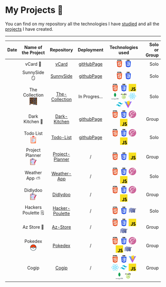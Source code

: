 # My Projects 🎒

You can find on my repository all the technologies I have [studied](https://github.com/MJordanBecode/Becode/tree/main/Learning) and all the [projects](https://github.com/MJordanBecode/Becode/tree/main/project) I have created.

---

| Date |                   Name of the Project                    |                                Repository                                 | Deployment  |                                                                                                                                                                                    Technologies used                                                                                                                                                                                    | Solo or Group |
| ---- | :------------------------------------------------------: | :-----------------------------------------------------------------------: | :---------: | :-------------------------------------------------------------------------------------------------------------------------------------------------------------------------------------------------------------------------------------------------------------------------------------------------------------------------------------------------------------------------------------: | ------------: |
|      |                         vCard 🪪                          | [vCard](https://github.com/MJordanBecode/Becode/tree/main/project/v_card) |    [gitHubPage](https://mjordanbecode.github.io/v_card/)         |                                                                                                                                                 ![html](assets/images/technologies/html.png) ![css](assets/images/technologies/css.png)                                                                                                                                                 |          Solo |
|      |                       SunnySide 🪞                       |    [SunnySide](https://github.com/MJordanBecode/Becode/tree/main/project/sunnyside-agency)                                |     [githubPage](https://mjordanbecode.github.io/sunnyside-agency/)        |                                                                                                                                                 ![html](assets/images/technologies/html.png) ![css](assets/images/technologies/css.png)    |          Solo |
|      |      The Collection ![](assets/images/escabeau.png)      |    [The-Collection](https://github.com/MJordanBecode/Becode/tree/main/project/2.0.TheCollection)                                                                       |     In Progres...        | ![html](assets/images/technologies/html.png) ![css](assets/images/technologies/css.png) ![js](assets/images/technologies/js.png) ![mongoDb](assets/images/technologies/mongoDb.png) ![nodeJs](assets/images/technologies/nodeJs.png) ![react](assets/images/technologies/react.png) ![tailwind](assets/images/technologies/tailwind.png) ![vite](assets/images/technologies/viteJs.png) |          Solo |
|      |                     Dark Kitchen 🍔                      |                                [Dark-Kitchen](https://github.com/MJordanBecode/Becode/tree/main/project/Dark-Kitchen)                                |        [githubPage](https://mjordanbecode.github.io/Dark-Kitchen/)     |                                                                                                      ![html](assets/images/technologies/html.png) ![css](assets/images/technologies/css.png) ![sass](assets/images/technologies/sass.png) ![js](assets/images/technologies/js.png)                                                                                                      |         Group |
|      | Todo List ![](assets/images/liste-de-choses-a-faire.png) |[Todo-List](https://github.com/MJordanBecode/Becode/tree/main/project/To-do-list)|   [githubPage](https://mjordanbecode.github.io/To-do-list/)          |                                                                                                      ![html](assets/images/technologies/html.png) ![css](assets/images/technologies/css.png) ![sass](assets/images/technologies/sass.png) ![js](assets/images/technologies/js.png)                                                                                                      |          Solo |
|      |  Project Planner ![](assets/images/liste-de-taches.png)  |   [Project-Planner](https://github.com/Iliess-A/Project_Planner)  |       /      |                                                                                                                            ![html](assets/images/technologies/html.png) ![css](assets/images/technologies/css.png) ![js](assets/images/technologies/js.png)                                                                                                                             |         Group |
|      |                      Weather App ⛅                      |                                [Weather-App](https://github.com/MJordanBecode/Becode/tree/main/project/Weather-app)                                |    /         |                                                                                                      ![html](assets/images/technologies/html.png) ![css](assets/images/technologies/css.png) ![sass](assets/images/technologies/sass.png) ![js](assets/images/technologies/js.png)                                                                                                      |          Solo |
|      |     Didlydoo ![](assets/images/liste-de-taches.png)      | [Didlydoo](https://github.com/Dj3y/didlydoo-app) | / |   ![html](assets/images/technologies/html.png) ![css](assets/images/technologies/css.png) ![sass](assets/images/technologies/sass.png) ![js](assets/images/technologies/js.png)                                                                                                      |         Group |
|      |                   Hackers Poulette 🗒️                    | [Hacker-Poulette](https://github.com/MJordanBecode/Becode/tree/main/project/Hackers_Poulette)    |     /        |                                                                                                                           ![html](assets/images/technologies/html.png) ![css](assets/images/technologies/css.png) ![php](assets/images/technologies/php.png)                                                                                                                            |          Solo |
|      |                       Az Store 👟                        |  [Az-Store](https://github.com/nyxisnyx/az-store)                                |     /        |                                                                                                       ![html](assets/images/technologies/html.png) ![css](assets/images/technologies/css.png) ![js](assets/images/technologies/js.png) ![php](assets/images/technologies/php.png)                                                                                                       |         Group |
|      |    Pokedex ![pokeball](assets/images/icons8-pokeball-24.png)         | [Pokedex](https://github.com/Yourisrachid/Pokedex) |  /   |![html](assets/images/technologies/html.png) ![css](assets/images/technologies/css.png) ![sass](assets/images/technologies/sass.png) ![js](assets/images/technologies/js.png) ![php](assets/images/technologies/php.png)                                                                                 |         Group |
|      |                          Cogip                           |                               [Cogip](https://github.com/manu-cj/cogip)                              |       /      | ![html](assets/images/technologies/html.png) ![css](assets/images/technologies/css.png) ![vite](assets/images/technologies/viteJs.png) ![react](assets/images/technologies/react.png) ![tailwind](assets/images/technologies/tailwind.png) ![js](assets/images/technologies/js.png) ![mongoDb](assets/images/technologies/mongoDb.png) ![nodeJs](assets/images/technologies/nodeJs.png) |         Group |
